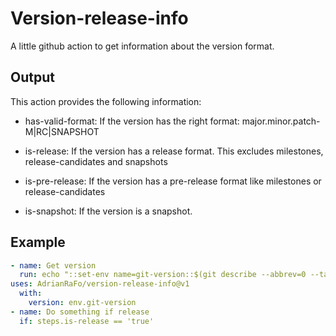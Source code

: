 # Version-release-info

A little github action to get information about the version format.

## Output

This action provides the following information:

 - has-valid-format: If the version has the right format: major.minor.patch-M|RC|SNAPSHOT
 
 - is-release: If the version has a release format. This excludes milestones, release-candidates and snapshots

 - is-pre-release: If the version has a pre-release format like milestones or release-candidates

 - is-snapshot: If the version is a snapshot.

## Example

```yaml
- name: Get version
  run: echo "::set-env name=git-version::$(git describe --abbrev=0 --tags)"
uses: AdrianRaFo/version-release-info@v1
  with:
    version: env.git-version
- name: Do something if release
  if: steps.is-release == 'true'
```
